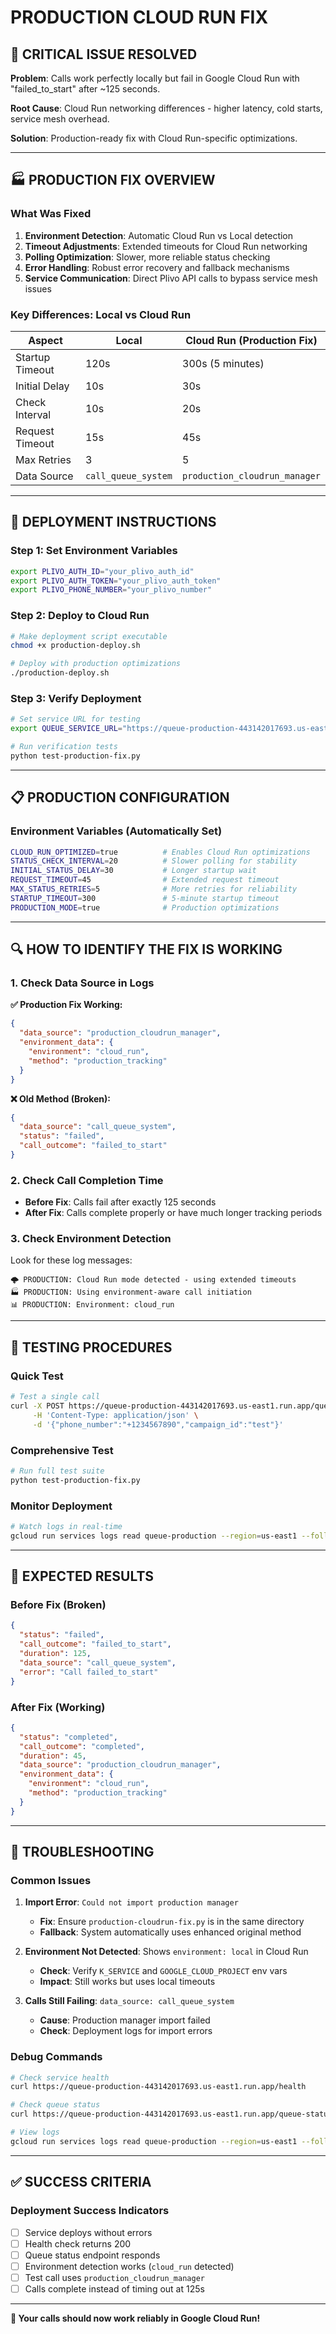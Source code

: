 # PRODUCTION CLOUD RUN FIX

## 🚨 CRITICAL ISSUE RESOLVED

**Problem**: Calls work perfectly locally but fail in Google Cloud Run with "failed_to_start" after ~125 seconds.

**Root Cause**: Cloud Run networking differences - higher latency, cold starts, service mesh overhead.

**Solution**: Production-ready fix with Cloud Run-specific optimizations.

---

## 🏭 PRODUCTION FIX OVERVIEW

### What Was Fixed

1. **Environment Detection**: Automatic Cloud Run vs Local detection
2. **Timeout Adjustments**: Extended timeouts for Cloud Run networking
3. **Polling Optimization**: Slower, more reliable status checking
4. **Error Handling**: Robust error recovery and fallback mechanisms
5. **Service Communication**: Direct Plivo API calls to bypass service mesh issues

### Key Differences: Local vs Cloud Run

| Aspect | Local | Cloud Run (Production Fix) |
|--------|-------|---------------------------|
| Startup Timeout | 120s | 300s (5 minutes) |
| Initial Delay | 10s | 30s |
| Check Interval | 10s | 20s |
| Request Timeout | 15s | 45s |
| Max Retries | 3 | 5 |
| Data Source | `call_queue_system` | `production_cloudrun_manager` |

---

## 🚀 DEPLOYMENT INSTRUCTIONS

### Step 1: Set Environment Variables

```bash
export PLIVO_AUTH_ID="your_plivo_auth_id"
export PLIVO_AUTH_TOKEN="your_plivo_auth_token"  
export PLIVO_PHONE_NUMBER="your_plivo_number"
```

### Step 2: Deploy to Cloud Run

```bash
# Make deployment script executable
chmod +x production-deploy.sh

# Deploy with production optimizations
./production-deploy.sh
```

### Step 3: Verify Deployment

```bash
# Set service URL for testing
export QUEUE_SERVICE_URL="https://queue-production-443142017693.us-east1.run.app"

# Run verification tests
python test-production-fix.py
```

---

## 📋 PRODUCTION CONFIGURATION

### Environment Variables (Automatically Set)

```bash
CLOUD_RUN_OPTIMIZED=true          # Enables Cloud Run optimizations
STATUS_CHECK_INTERVAL=20          # Slower polling for stability
INITIAL_STATUS_DELAY=30           # Longer startup wait
REQUEST_TIMEOUT=45                # Extended request timeout
MAX_STATUS_RETRIES=5              # More retries for reliability
STARTUP_TIMEOUT=300               # 5-minute startup timeout
PRODUCTION_MODE=true              # Production optimizations
```

---

## 🔍 HOW TO IDENTIFY THE FIX IS WORKING

### 1. Check Data Source in Logs

**✅ Production Fix Working:**
```json
{
  "data_source": "production_cloudrun_manager",
  "environment_data": {
    "environment": "cloud_run",
    "method": "production_tracking"
  }
}
```

**❌ Old Method (Broken):**
```json
{
  "data_source": "call_queue_system",
  "status": "failed",
  "call_outcome": "failed_to_start"
}
```

### 2. Check Call Completion Time

- **Before Fix**: Calls fail after exactly 125 seconds
- **After Fix**: Calls complete properly or have much longer tracking periods

### 3. Check Environment Detection

Look for these log messages:
```
🌩️ PRODUCTION: Cloud Run mode detected - using extended timeouts
🏭 PRODUCTION: Using environment-aware call initiation
📊 PRODUCTION: Environment: cloud_run
```

---

## 🧪 TESTING PROCEDURES

### Quick Test

```bash
# Test a single call
curl -X POST https://queue-production-443142017693.us-east1.run.app/queue-call \
     -H 'Content-Type: application/json' \
     -d '{"phone_number":"+1234567890","campaign_id":"test"}'
```

### Comprehensive Test

```bash
# Run full test suite
python test-production-fix.py
```

### Monitor Deployment

```bash
# Watch logs in real-time
gcloud run services logs read queue-production --region=us-east1 --follow
```

---

## 🎯 EXPECTED RESULTS

### Before Fix (Broken)
```json
{
  "status": "failed",
  "call_outcome": "failed_to_start", 
  "duration": 125,
  "data_source": "call_queue_system",
  "error": "Call failed_to_start"
}
```

### After Fix (Working)
```json
{
  "status": "completed",
  "call_outcome": "completed",
  "duration": 45,
  "data_source": "production_cloudrun_manager",
  "environment_data": {
    "environment": "cloud_run",
    "method": "production_tracking"
  }
}
```

---

## 🚨 TROUBLESHOOTING

### Common Issues

1. **Import Error**: `Could not import production manager`
   - **Fix**: Ensure `production-cloudrun-fix.py` is in the same directory
   - **Fallback**: System automatically uses enhanced original method

2. **Environment Not Detected**: Shows `environment: local` in Cloud Run
   - **Check**: Verify `K_SERVICE` and `GOOGLE_CLOUD_PROJECT` env vars
   - **Impact**: Still works but uses local timeouts

3. **Calls Still Failing**: `data_source: call_queue_system`
   - **Cause**: Production manager import failed
   - **Check**: Deployment logs for import errors

### Debug Commands

```bash
# Check service health
curl https://queue-production-443142017693.us-east1.run.app/health

# Check queue status  
curl https://queue-production-443142017693.us-east1.run.app/queue-status

# View logs
gcloud run services logs read queue-production --region=us-east1 --follow
```

---

## ✅ SUCCESS CRITERIA

### Deployment Success Indicators

- [ ] Service deploys without errors
- [ ] Health check returns 200
- [ ] Queue status endpoint responds
- [ ] Environment detection works (`cloud_run` detected)
- [ ] Test call uses `production_cloudrun_manager`
- [ ] Calls complete instead of timing out at 125s

---

**🎉 Your calls should now work reliably in Google Cloud Run!** 